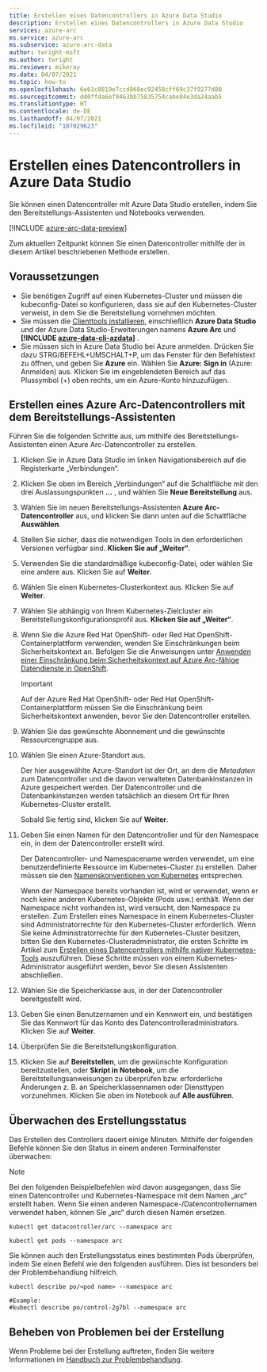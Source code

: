 ```yaml
---
title: Erstellen eines Datencontrollers in Azure Data Studio
description: Erstellen eines Datencontrollers in Azure Data Studio
services: azure-arc
ms.service: azure-arc
ms.subservice: azure-arc-data
author: twright-msft
ms.author: twright
ms.reviewer: mikeray
ms.date: 04/07/2021
ms.topic: how-to
ms.openlocfilehash: 6e61c8819e7ccd868ec92458cff69c37f9277d80
ms.sourcegitcommit: d40ffda6ef9463bb75835754cabe84e3da24aab5
ms.translationtype: HT
ms.contentlocale: de-DE
ms.lasthandoff: 04/07/2021
ms.locfileid: "107029623"
---
```

# <a name="create-data-controller-in-azure-data-studio"></a>Erstellen eines Datencontrollers in Azure Data Studio

Sie können einen Datencontroller mit Azure Data Studio erstellen, indem Sie den Bereitstellungs-Assistenten und Notebooks verwenden.

[!INCLUDE [azure-arc-data-preview](../../../includes/azure-arc-data-preview.md)]

Zum aktuellen Zeitpunkt können Sie einen Datencontroller mithilfe der in diesem Artikel beschriebenen Methode erstellen.

## <a name="prerequisites"></a>Voraussetzungen

- Sie benötigen Zugriff auf einen Kubernetes-Cluster und müssen die kubeconfig-Datei so konfigurieren, dass sie auf den Kubernetes-Cluster verweist, in dem Sie die Bereitstellung vornehmen möchten.
- Sie müssen die [Clienttools installieren](install-client-tools.md), einschließlich **Azure Data Studio** und der Azure Data Studio-Erweiterungen namens **Azure Arc** und **[!INCLUDE [azure-data-cli-azdata](../../../includes/azure-data-cli-azdata.md)]** .
- Sie müssen sich in Azure Data Studio bei Azure anmelden.  Drücken Sie dazu STRG/BEFEHL+UMSCHALT+P, um das Fenster für den Befehlstext zu öffnen, und geben Sie **Azure** ein.  Wählen Sie **Azure: Sign in** (Azure: Anmelden) aus.   Klicken Sie im eingeblendeten Bereich auf das Plussymbol (+) oben rechts, um ein Azure-Konto hinzuzufügen.

## <a name="use-the-deployment-wizard-to-create-azure-arc-data-controller"></a>Erstellen eines Azure Arc-Datencontrollers mit dem Bereitstellungs-Assistenten

Führen Sie die folgenden Schritte aus, um mithilfe des Bereitstellungs-Assistenten einen Azure Arc-Datencontroller zu erstellen.

1. Klicken Sie in Azure Data Studio im linken Navigationsbereich auf die Registerkarte „Verbindungen“.
1. Klicken Sie oben im Bereich „Verbindungen“ auf die Schaltfläche mit den drei Auslassungspunkten **...** , und wählen Sie **Neue Bereitstellung** aus.
1. Wählen Sie im neuen Bereitstellungs-Assistenten **Azure Arc-Datencontroller** aus, und klicken Sie dann unten auf die Schaltfläche **Auswählen**.
1. Stellen Sie sicher, dass die notwendigen Tools in den erforderlichen Versionen verfügbar sind. **Klicken Sie auf „Weiter“**.
1. Verwenden Sie die standardmäßige kubeconfig-Datei, oder wählen Sie eine andere aus.  Klicken Sie auf **Weiter**.
1. Wählen Sie einen Kubernetes-Clusterkontext aus. Klicken Sie auf **Weiter**.
1. Wählen Sie abhängig von Ihrem Kubernetes-Zielcluster ein Bereitstellungskonfigurationsprofil aus. **Klicken Sie auf „Weiter“**.
1. Wenn Sie die Azure Red Hat OpenShift- oder Red Hat OpenShift-Containerplattform verwenden, wenden Sie Einschränkungen beim Sicherheitskontext an. Befolgen Sie die Anweisungen unter [Anwenden einer Einschränkung beim Sicherheitskontext auf Azure Arc-fähige Datendienste in OpenShift](how-to-apply-security-context-constraint.md).

   >[!IMPORTANT]
   >Auf der Azure Red Hat OpenShift- oder Red Hat OpenShift-Containerplattform müssen Sie die Einschränkung beim Sicherheitskontext anwenden, bevor Sie den Datencontroller erstellen.

1. Wählen Sie das gewünschte Abonnement und die gewünschte Ressourcengruppe aus.
1. Wählen Sie einen Azure-Standort aus.
   
   Der hier ausgewählte Azure-Standort ist der Ort, an dem die *Metadaten* zum Datencontroller und die davon verwalteten Datenbankinstanzen in Azure gespeichert werden. Der Datencontroller und die Datenbankinstanzen werden tatsächlich an diesem Ort für Ihren Kubernetes-Cluster erstellt.
   
   Sobald Sie fertig sind, klicken Sie auf **Weiter**.

1. Geben Sie einen Namen für den Datencontroller und für den Namespace ein, in dem der Datencontroller erstellt wird.

    Der Datencontroller- und Namespacename werden verwendet, um eine benutzerdefinierte Ressource im Kubernetes-Cluster zu erstellen. Daher müssen sie den [Namenskonventionen von Kubernetes](https://kubernetes.io/docs/concepts/overview/working-with-objects/names/#names) entsprechen.
    
    Wenn der Namespace bereits vorhanden ist, wird er verwendet, wenn er noch keine anderen Kubernetes-Objekte (Pods usw.) enthält.  Wenn der Namespace nicht vorhanden ist, wird versucht, den Namespace zu erstellen.  Zum Erstellen eines Namespace in einem Kubernetes-Cluster sind Administratorrechte für den Kubernetes-Cluster erforderlich.  Wenn Sie keine Administratorrechte für den Kubernetes-Cluster besitzen, bitten Sie den Kubernetes-Clusteradministrator, die ersten Schritte im Artikel zum [Erstellen eines Datencontrollers mithilfe nativer Kubernetes-Tools](./create-data-controller-using-kubernetes-native-tools.md) auszuführen. Diese Schritte müssen von einem Kubernetes-Administrator ausgeführt werden, bevor Sie diesen Assistenten abschließen.


1. Wählen Sie die Speicherklasse aus, in der der Datencontroller bereitgestellt wird. 
1.  Geben Sie einen Benutzernamen und ein Kennwort ein, und bestätigen Sie das Kennwort für das Konto des Datencontrolleradministrators. Klicken Sie auf **Weiter**.

1. Überprüfen Sie die Bereitstellungskonfiguration.
1. Klicken Sie auf **Bereitstellen**, um die gewünschte Konfiguration bereitzustellen, oder **Skript in Notebook**, um die Bereitstellungsanweisungen zu überprüfen bzw. erforderliche Änderungen z. B. an Speicherklassennamen oder Diensttypen vorzunehmen. Klicken Sie oben im Notebook auf **Alle ausführen**.

## <a name="monitoring-the-creation-status"></a>Überwachen des Erstellungsstatus

Das Erstellen des Controllers dauert einige Minuten. Mithilfe der folgenden Befehle können Sie den Status in einem anderen Terminalfenster überwachen:

> [!NOTE]
>  Bei den folgenden Beispielbefehlen wird davon ausgegangen, dass Sie einen Datencontroller und Kubernetes-Namespace mit dem Namen „arc“ erstellt haben.  Wenn Sie einen anderen Namespace-/Datencontrollernamen verwendet haben, können Sie „arc“ durch diesen Namen ersetzen.

```console
kubectl get datacontroller/arc --namespace arc
```

```console
kubectl get pods --namespace arc
```

Sie können auch den Erstellungsstatus eines bestimmten Pods überprüfen, indem Sie einen Befehl wie den folgenden ausführen.  Dies ist besonders bei der Problembehandlung hilfreich.

```console
kubectl describe po/<pod name> --namespace arc

#Example:
#kubectl describe po/control-2g7bl --namespace arc
```

## <a name="troubleshooting-creation-problems"></a>Beheben von Problemen bei der Erstellung

Wenn Probleme bei der Erstellung auftreten, finden Sie weitere Informationen im [Handbuch zur Problembehandlung](troubleshoot-guide.md).

